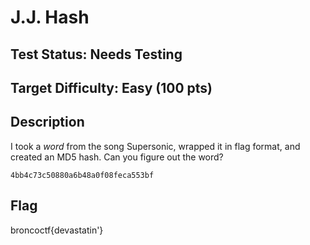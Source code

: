 # J.J. Hash

## Test Status: Needs Testing

## Target Difficulty: Easy (100 pts)

## Description

I took a *word* from the song Supersonic, wrapped it in flag format, and created an MD5 hash. Can you figure out the word?

`4bb4c73c50880a6b48a0f08feca553bf`

## Flag

broncoctf{devastatin'}